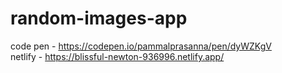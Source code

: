 # random-images-app

code pen - https://codepen.io/pammalprasanna/pen/dyWZKgV  
netlify - https://blissful-newton-936996.netlify.app/
